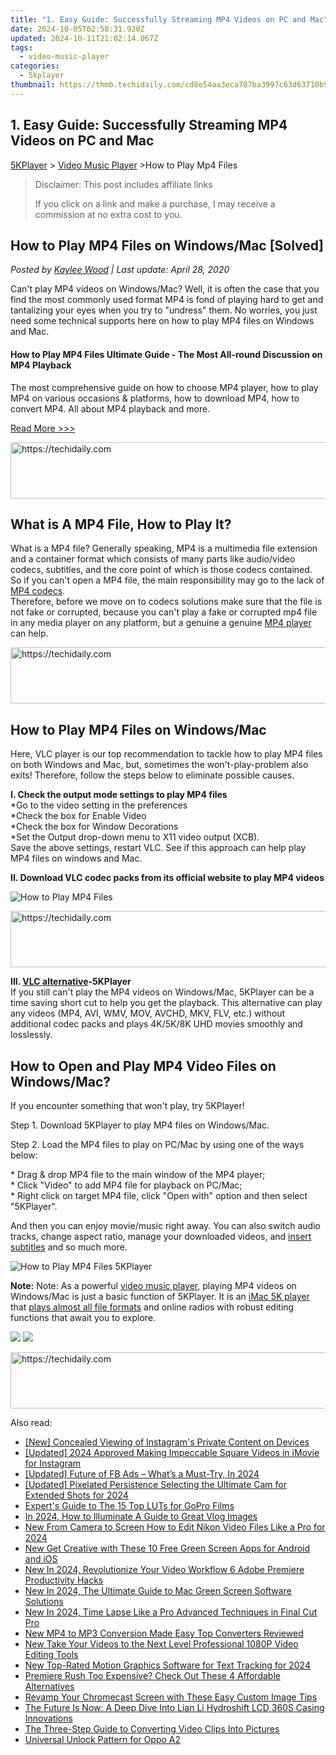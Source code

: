 ```yaml
---
title: "1. Easy Guide: Successfully Streaming MP4 Videos on PC and Mac"
date: 2024-10-05T02:58:31.930Z
updated: 2024-10-11T21:02:14.067Z
tags:
  - video-music-player
categories:
  - 5kplayer
thumbnail: https://thmb.techidaily.com/cd8e54aa3eca787ba3997c63d63710b97ceb4c1f05d7d6cac870afba65fb3588.jpg
---
```


## 1. Easy Guide: Successfully Streaming MP4 Videos on PC and Mac

[5KPlayer](https://tools.techidaily.com/5kplayer/products/) \> [Video Music Player](https://tools.techidaily.com/5kplayer/video-music-player/) \>How to Play Mp4 Files

>  Disclaimer: This post includes affiliate links
>
>  If you click on a link and make a purchase, I may receive a commission at no extra cost to you.
>

## How to Play MP4 Files on Windows/Mac \[Solved\]

 _Posted by [Kaylee Wood](https://www.quora.com/profile/Amanda-Hu-21) | Last update: April 28, 2020_

Can't play MP4 videos on Windows/Mac? Well, it is often the case that you find the most commonly used format MP4 is fond of playing hard to get and tantalizing your eyes when you try to "undress" them. No worries, you just need some technical supports here on how to play MP4 files on Windows and Mac.

#### How to Play MP4 Files Ultimate Guide \- The Most All-round Discussion on MP4 Playback

The most comprehensive guide on how to choose MP4 player, how to play MP4 on various occasions & platforms, how to download MP4, how to convert MP4\. All about MP4 playback and more.

[Read More >>>](https://tools.techidaily.com/5kplayer/video-music-player/) 

<!-- affiliate ads begin -->
<a href="https://ephamedtechinc.pxf.io/c/5597632/2145009/26400" target="_top" id="2145009">
  <img src="//a.impactradius-go.com/display-ad/26400-2145009" border="0" alt="https://techidaily.com" width="728" height="90"/>
</a>
<img height="0" width="0" src="https://ephamedtechinc.pxf.io/i/5597632/2145009/26400" style="position:absolute;visibility:hidden;" border="0" />
<!-- affiliate ads end -->

## What is A MP4 File, How to Play It?

What is a MP4 file? Generally speaking, MP4 is a multimedia file extension and a container format which consists of many parts like audio/video codecs, subtitles, and the core point of which is those codecs contained. So if you can't open a MP4 file, the main responsibility may go to the lack of [MP4 codecs](https://tools.techidaily.com/5kplayer/video-music-player/).  
 Therefore, before we move on to codecs solutions make sure that the file is not fake or corrupted, because you can't play a fake or corrupted mp4 file in any media player on any platform, but a genuine a genuine [MP4 player](https://tools.techidaily.com/5kplayer/video-music-player/) can help.

<!-- affiliate ads begin -->
<a href="https://appsumo.8odi.net/c/5597632/2151893/7443" target="_top" id="2151893">
  <img src="//a.impactradius-go.com/display-ad/7443-2151893" border="0" alt="https://techidaily.com" width="728" height="90"/>
</a>
<img height="0" width="0" src="https://appsumo.8odi.net/i/5597632/2151893/7443" style="position:absolute;visibility:hidden;" border="0" />
<!-- affiliate ads end -->

## How to Play MP4 Files on Windows/Mac

Here, VLC player is our top recommendation to tackle how to play MP4 files on both Windows and Mac, but, sometimes the won't-play-problem also exits! Therefore, follow the steps below to eliminate possible causes. 

**I. Check the output mode settings to play MP4 files**  
 \*Go to the video setting in the preferences  
 \*Check the box for Enable Video  
 \*Check the box for Window Decorations  
 \*Set the Output drop-down menu to X11 video output (XCB).  
 Save the above settings, restart VLC. See if this approach can help play MP4 files on windows and Mac.

**II. Download VLC codec packs from its official website to play MP4 videos**

![How to Play MP4 Files](https://www.5kplayer.com/video-music-player/img/5kp-how-to-play-mp4-files-zjy.jpg) 

<!-- affiliate ads begin -->
<a href="https://dhgate.sjv.io/c/5597632/1186802/12108" target="_top" id="1186802">
  <img src="//a.impactradius-go.com/display-ad/12108-1186802" border="0" alt="https://techidaily.com" width="728" height="90"/>
</a>
<img height="0" width="0" src="https://dhgate.sjv.io/i/5597632/1186802/12108" style="position:absolute;visibility:hidden;" border="0" />
<!-- affiliate ads end -->

**III. [VLC alternative](https://tools.techidaily.com/5kplayer/video-music-player/)\-5KPlayer**  
If you still can't play the MP4 videos on Windows/Mac, 5KPlayer can be a time saving short cut to help you get the playback. This alternative can play any videos (MP4, AVI, WMV, MOV, AVCHD, MKV, FLV, etc.) without additional codec packs and plays 4K/5K/8K UHD movies smoothly and losslessly.

## How to Open and Play MP4 Video Files on Windows/Mac?

If you encounter something that won't play, try 5KPlayer! 

Step 1\. Download 5KPlayer to play MP4 files on Windows/Mac.

Step 2\. Load the MP4 files to play on PC/Mac by using one of the ways below:

\* Drag & drop MP4 file to the main window of the MP4 player;  
 \* Click "Video" to add MP4 file for playback on PC/Mac;  
 \* Right click on target MP4 file, click "Open with" option and then select "5KPlayer".

And then you can enjoy movie/music right away. You can also switch audio tracks, change aspect ratio, manage your downloaded videos, and [insert subtitles](https://tools.techidaily.com/5kplayer/video-music-player/) and so much more.

![How to Play MP4 Files 5KPlayer](https://www.5kplayer.com/video-music-player/img/youtube-0119-01.png) 

**Note:** Note: As a powerful [video music player](https://tools.techidaily.com/5kplayer/video-music-player/), playing MP4 videos on Windows/Mac is just a basic function of 5KPlayer. It is an [iMac 5K player](https://tools.techidaily.com/5kplayer/5k-player/) that [plays almost all file formats](https://tools.techidaily.com/5kplayer/video-music-player/) and online radios with robust editing functions that await you to explore. 

[![](https://www.5kplayer.com/video-music-player/../button/freedownwhitewin.png)](https://tools.techidaily.com/5kplayer/products/) [![](https://www.5kplayer.com/video-music-player/../button/freedownbackmac.png)](https://tools.techidaily.com/5kplayer/products/)

<!-- affiliate ads begin -->
<a href="https://appsumo.8odi.net/c/5597632/2123738/7443" target="_top" id="2123738">
  <img src="//a.impactradius-go.com/display-ad/7443-2123738" border="0" alt="https://techidaily.com" width="600" height="90"/>
</a>
<img height="0" width="0" src="https://appsumo.8odi.net/i/5597632/2123738/7443" style="position:absolute;visibility:hidden;" border="0" />
<!-- affiliate ads end -->

<ins class="adsbygoogle"
     style="display:block"
     data-ad-format="autorelaxed"
     data-ad-client="ca-pub-7571918770474297"
     data-ad-slot="1223367746"></ins>

<ins class="adsbygoogle"
     style="display:block"
     data-ad-client="ca-pub-7571918770474297"
     data-ad-slot="8358498916"
     data-ad-format="auto"
     data-full-width-responsive="true"></ins>

<span class="atpl-alsoreadstyle">Also read:</span>
<div><ul>
<li><a href="https://instagram-video-files.techidaily.com/new-concealed-viewing-of-instagrams-private-content-on-devices/"><u>[New] Concealed Viewing of Instagram's Private Content on Devices</u></a></li>
<li><a href="https://instagram-clips.techidaily.com/updated-2024-approved-making-impeccable-square-videos-in-imovie-for-instagram/"><u>[Updated] 2024 Approved Making Impeccable Square Videos in iMovie for Instagram</u></a></li>
<li><a href="https://facebook-video-content.techidaily.com/updated-future-of-fb-ads-whats-a-must-try-in-2024/"><u>[Updated] Future of FB Ads – What’s a Must-Try, In 2024</u></a></li>
<li><a href="https://fox-boxes.techidaily.com/updated-pixelated-persistence-selecting-the-ultimate-cam-for-extended-shots-for-2024/"><u>[Updated] Pixelated Persistence Selecting the Ultimate Cam for Extended Shots for 2024</u></a></li>
<li><a href="https://extra-tips.techidaily.com/experts-guide-to-the-15-top-luts-for-gopro-films/"><u>Expert's Guide to The 15 Top LUTs for GoPro Films</u></a></li>
<li><a href="https://youtube-help.techidaily.com/in-2024-how-to-illuminate-a-guide-to-great-vlog-images/"><u>In 2024, How to Illuminate A Guide to Great Vlog Images</u></a></li>
<li><a href="https://video-creation-software.techidaily.com/new-from-camera-to-screen-how-to-edit-nikon-video-files-like-a-pro-for-2024/"><u>New From Camera to Screen How to Edit Nikon Video Files Like a Pro for 2024</u></a></li>
<li><a href="https://video-creation-software.techidaily.com/new-get-creative-with-these-10-free-green-screen-apps-for-android-and-ios/"><u>New Get Creative with These 10 Free Green Screen Apps for Android and iOS</u></a></li>
<li><a href="https://video-creation-software.techidaily.com/new-in-2024-revolutionize-your-video-workflow-6-adobe-premiere-productivity-hacks/"><u>New In 2024, Revolutionize Your Video Workflow 6 Adobe Premiere Productivity Hacks</u></a></li>
<li><a href="https://video-creation-software.techidaily.com/new-in-2024-the-ultimate-guide-to-mac-green-screen-software-solutions/"><u>New In 2024, The Ultimate Guide to Mac Green Screen Software Solutions</u></a></li>
<li><a href="https://video-creation-software.techidaily.com/new-in-2024-time-lapse-like-a-pro-advanced-techniques-in-final-cut-pro/"><u>New In 2024, Time Lapse Like a Pro Advanced Techniques in Final Cut Pro</u></a></li>
<li><a href="https://video-creation-software.techidaily.com/new-mp4-to-mp3-conversion-made-easy-top-converters-reviewed/"><u>New MP4 to MP3 Conversion Made Easy Top Converters Reviewed</u></a></li>
<li><a href="https://video-creation-software.techidaily.com/new-take-your-videos-to-the-next-level-professional-1080p-video-editing-tools/"><u>New Take Your Videos to the Next Level Professional 1080P Video Editing Tools</u></a></li>
<li><a href="https://video-creation-software.techidaily.com/new-top-rated-motion-graphics-software-for-text-tracking-for-2024/"><u>New Top-Rated Motion Graphics Software for Text Tracking for 2024</u></a></li>
<li><a href="https://video-creation-software.techidaily.com/premiere-rush-too-expensive-check-out-these-4-affordable-alternatives/"><u>Premiere Rush Too Expensive? Check Out These 4 Affordable Alternatives</u></a></li>
<li><a href="https://techtrends.techidaily.com/revamp-your-chromecast-screen-with-these-easy-custom-image-tips/"><u>Revamp Your Chromecast Screen with These Easy Custom Image Tips</u></a></li>
<li><a href="https://hardware-reviews.techidaily.com/the-future-is-now-a-deep-dive-into-lian-li-hydroshift-lcd-360s-casing-innovations/"><u>The Future Is Now: A Deep Dive Into Lian Li Hydroshift LCD 360S Casing Innovations</u></a></li>
<li><a href="https://tech-haven.techidaily.com/the-three-step-guide-to-converting-video-clips-into-pictures/"><u>The Three-Step Guide to Converting Video Clips Into Pictures</u></a></li>
<li><a href="https://android-unlock.techidaily.com/universal-unlock-pattern-for-oppo-a2-by-drfone-android/"><u>Universal Unlock Pattern for Oppo A2</u></a></li>
</ul></div>

